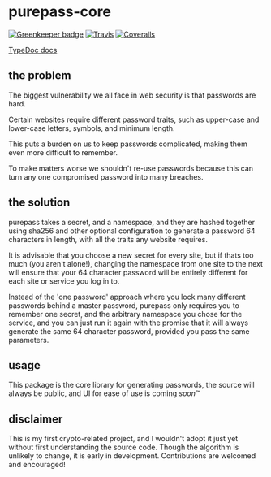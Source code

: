 # purepass-core

[![Greenkeeper badge](https://badges.greenkeeper.io/purepass/purepass-core.svg)](https://greenkeeper.io/)
[![Travis](https://img.shields.io/travis/purepass/purepass-core.svg)](https://travis-ci.org/alexjoverm/typescript-library-starter)
[![Coveralls](https://img.shields.io/coveralls/purepass/purepass-core.svg)](https://coveralls.io/github/purepass/purepass-core)

[TypeDoc docs](https://purepass.github.io/purepass-core/)


## the problem
The biggest vulnerability we all face in web security is that passwords are hard.

Certain websites require different password traits, such as upper-case and lower-case letters, symbols, and minimum length.

This puts a burden on us to keep passwords complicated, making them even more difficult to remember.

To make matters worse we shouldn't re-use passwords because this can turn any one compromised password into many breaches.

## the solution

purepass takes a secret, and a namespace, and they are hashed together using sha256 and other optional configuration to generate a password 64 characters in length, with all the traits any website requires.

It is advisable that you choose a new secret for every site, but if thats too much (you aren't alone!), changing the namespace from one site to the next will ensure that your 64 character password will be entirely different for each site or service you log in to.

Instead of the 'one password' approach where you lock many different passwords behind a master password, purepass only requires you to remember one secret, and the arbitrary namespace you chose for the service, and you can just run it again with the promise that it will always generate the same 64 character password, provided you pass the same parameters.

## usage

This package is the core library for generating passwords, the source will always be public, and UI for ease of use is coming _soon™_

## disclaimer

This is my first crypto-related project, and I wouldn't adopt it just yet without first understanding the source code. Though the algorithm is unlikely to change, it is early in development. Contributions are welcomed and encouraged!
